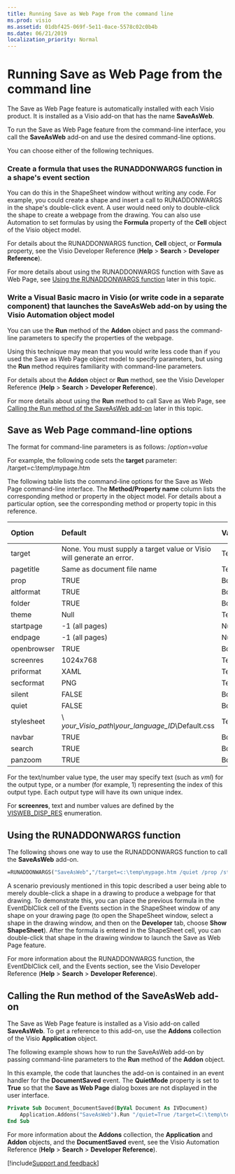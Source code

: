 ```yaml
---
title: Running Save as Web Page from the command line
ms.prod: visio
ms.assetid: 01dbf425-069f-5e11-0ace-5578c02c0b4b
ms.date: 06/21/2019
localization_priority: Normal
---
```



# Running Save as Web Page from the command line

The Save as Web Page feature is automatically installed with each Visio product. It is installed as a Visio add-on that has the name **SaveAsWeb**.

To run the Save as Web Page feature from the command-line interface, you call the **SaveAsWeb** add-on and use the desired command-line options.

You can choose either of the following techniques.

### Create a formula that uses the RUNADDONWARGS function in a shape's event section 
    
You can do this in the ShapeSheet window without writing any code. For example, you could create a shape and insert a call to RUNADDONWARGS in the shape's double-click event. A user would need only to double-click the shape to create a webpage from the drawing. You can also use Automation to set formulas by using the **Formula** property of the **Cell** object of the Visio object model.
    
For details about the RUNADDONWARGS function, **Cell** object, or **Formula** property, see the Visio Developer Reference (**Help** > **Search** > **Developer Reference**). 
    
For more details about using the RUNADDONWARGS function with Save as Web Page, see [Using the RUNADDONWARGS function](#using-the-runaddonwargs-function) later in this topic.
    
### Write a Visual Basic macro in Visio (or write code in a separate component) that launches the SaveAsWeb add-on by using the Visio Automation object model

You can use the **Run** method of the **Addon** object and pass the command-line parameters to specify the properties of the webpage.
    
Using this technique may mean that you would write less code than if you used the Save as Web Page object model to specify parameters, but using the **Run** method requires familiarity with command-line parameters.
    
For details about the **Addon** object or **Run** method, see the Visio Developer Reference (**Help** > **Search** > **Developer Reference**). 
    
For more details about using the **Run** method to call Save as Web Page, see [Calling the Run method of the SaveAsWeb add-on](#calling-the-run-method-of-the-saveasweb-add-on) later in this topic.
    

## Save as Web Page command-line options

The format for command-line parameters is as follows: /_option_=_value_

For example, the following code sets the **target** parameter: /target=c:\temp\mypage.htm

The following table lists the command-line options for the Save as Web Page command-line interface. The **Method/Property name** column lists the corresponding method or property in the object model. For details about a particular option, see the corresponding method or property topic in this reference.

|Option|Default|Value type|Method/Property name|
|:-----|:-----|:-----|:-----|
|target|None. You must supply a target value or Visio will generate an error.|Text| [TargetPath](Visio.VisWebPageSettings.TargetPath.md)|
|pagetitle|Same as document file name|Text| [PageTitle](Visio.VisWebPageSettings.PageTitle.md)|
|prop|TRUE|Boolean| [PropControl](Visio.VisWebPageSettings.PropControl.md)|
|altformat|TRUE|Boolean| [AltFormat](Visio.VisWebPageSettings.AltFormat.md)|
|folder|TRUE|Boolean| [StoreInFolder](Visio.VisWebPageSettings.StoreInFolder.md)|
|theme|Null|Text| [ThemeName](Visio.VisWebPageSettings.ThemeName.md)|
|startpage|-1 (all pages)|Number| [StartPage](Visio.VisWebPageSettings.StartPage.md)|
|endpage|-1 (all pages)|Number| [EndPage](Visio.VisWebPageSettings.EndPage.md)|
|openbrowser|TRUE|Boolean| [OpenBrowser](Visio.VisWebPageSettings.OpenBrowser.md)|
|screenres|1024x768|Text/Number1| [DispScreenRes](Visio.VisWebPageSettings.DispScreenRes.md)|
|priformat|XAML|Text/Number1| [PriFormat](Visio.VisWebPageSettings.PriFormat.md)|
|secformat|PNG|Text/Number1| [SecFormat](Visio.VisWebPageSettings.SecFormat.md)|
|silent|FALSE|Boolean| [SilentMode](Visio.VisWebPageSettings.SilentMode.md)|
|quiet|FALSE|Boolean| [QuietMode](Visio.VisWebPageSettings.QuietMode.md)|
|stylesheet| \ _your_Visio_path\your_language_ID_\Default.css|Text| [Stylesheet](Visio.VisWebPageSettings.Stylesheet.md)|
|navbar|TRUE|Boolean| [NavBar](Visio.VisWebPageSettings.NavBar.md)|
|search|TRUE|Boolean| [Search](Visio.VisWebPageSettings.Search.md)|
|panzoom|TRUE|Boolean| [PanAndZoom](Visio.VisWebPageSettings.PanAndZoom.md)|

For the text/number value type, the user may specify text (such as _vml_) for the output type, or a number (for example, 1) representing the index of this output type. Each output type will have its own unique index. 

For **screenres**, text and number values are defined by the  [VISWEB_DISP_RES](Visio.VisSaveAsWeb.visweb-disp-res-enumeration.md) enumeration.


## Using the RUNADDONWARGS function

The following shows one way to use the RUNADDONWARGS function to call the **SaveAsWeb** add-on.

```vb
=RUNADDONWARGS("SaveAsWeb","/target=c:\temp\mypage.htm /quiet /prop /startpage=1 /endpage=3 /altformat /priformat=vml /secformat=jpg /openbrowser")
```

A scenario previously mentioned in this topic described a user being able to merely double-click a shape in a drawing to produce a webpage for that drawing. To demonstrate this, you can place the previous formula in the EventDblClick cell of the Events section in the ShapeSheet window of any shape on your drawing page (to open the ShapeSheet window, select a shape in the drawing window, and then on the **Developer** tab, choose **Show ShapeSheet**). After the formula is entered in the ShapeSheet cell, you can double-click that shape in the drawing window to launch the Save as Web Page feature.

For more information about the RUNADDONWARGS function, the EventDblClick cell, and the Events section, see the Visio Developer Reference (**Help** > **Search** > **Developer Reference**).


## Calling the Run method of the SaveAsWeb add-on

The Save as Web Page feature is installed as a Visio add-on called **SaveAsWeb**. To get a reference to this add-on, use the **Addons** collection of the Visio **Application** object.

The following example shows how to run the SaveAsWeb add-on by passing command-line parameters to the **Run** method of the **Addon** object.

In this example, the code that launches the add-on is contained in an event handler for the **DocumentSaved** event. The **QuietMode** property is set to **True** so that the **Save as Web Page** dialog boxes are not displayed in the user interface.

```vb
Private Sub Document_DocumentSaved(ByVal Document As IVDocument) 
    Application.Addons("SaveAsWeb").Run "/quiet=True /target=C:\temp\test.htm" 
End Sub
```

For more information about the **Addons** collection, the **Application** and **Addon** objects, and the **DocumentSaved** event, see the Visio Automation Reference (**Help** > **Search** > **Developer Reference**).


[!include[Support and feedback](~/includes/feedback-boilerplate.md)]